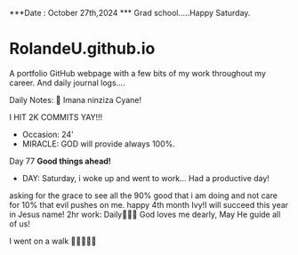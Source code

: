 ***Date : October 27th,2024 *** Grad school.....Happy Saturday.
# RolandeU.github.io

A portfolio GitHub webpage with a few bits of my work throughout my career. And daily journal logs....

Daily Notes:
💚 Imana ninziza Cyane! 

I HIT 2K COMMITS YAY!!!

- Occasion: 24'
- MIRACLE: GOD will provide always 100%.

Day 77 **Good things ahead!** 
- DAY: Saturday, i woke up and went to work...
Had a productive day! 

asking for the grace to see all the 90% good that i am doing and not care for 10% that evil pushes on me.
happy 4th month Ivy!I will succeed this year in Jesus name!
2hr work: Daily💚💚💚
God loves me dearly, May He guide all of  us!

I went on a walk 💚💚💚💚💚
